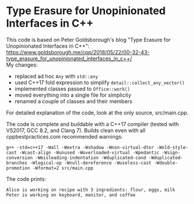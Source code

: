 # Type Erasure for Unopinionated Interfaces in C++

This code is based on Peter Goldsborough's blog "Type Erasure for Unopinionated Interfaces in C++":  
https://www.goldsborough.me/cpp/2018/05/22/00-32-43-type_erasure_for_unopinionated_interfaces_in_c++/  
My changes:  
 - replaced ad hoc `Any` with `std::any`  
 - used C++17 fold expression to simplify `detail::collect_any_vector()`   
 - implemented classes passed to `Office::work()`  
 - moved everything into a single file for simplicity  
 - renamed a couple of classes and their members  
  
For detailed explanation of the code, look at the only source, src/main.cpp.   

The code is complete and buildable with a C++17 compiler (tested with VS2017, GCC 8.2, and Clang 7).
Builds clean even with all cppbestpractices.com recommended warnings:
```
g++ -std=c++17 -Wall -Wextra -Wshadow -Wnon-virtual-dtor -Wold-style-cast -Wcast-align -Wunused -Woverloaded-virtual -Wpedantic -Wsign-conversion -Wmisleading-indentation -Wduplicated-cond -Wduplicated-branches -Wlogical-op -Wnull-dereference -Wuseless-cast -Wdouble-promotion -Wformat=2 src/main.cpp
```

The code prints:  
```
Alice is working on recipe with 3 ingredients: flour, eggs, milk
Peter is working on keyboard, monitor, and coffee
```  
  
